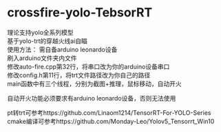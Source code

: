 # crossfire-yolo-TebsorRT   
理论支持yolo全系列模型  
基于yolo-trt的穿越火线ai自瞄  
使用方法： 
需自备arduino leonardo设备  
刷入arduino文件夹内文件  
修改auto-fire.cpp第32行，将串口改为你的arduino设备串口  
修改config.h第11行，将trt文件路径改为你自己的路径  
main函数中有三个线程，分别为截图+推理，鼠标移动，自动开火  
  
  
自动开火功能必须要求有arduino leonardo设备，否则无法使用  
  
  
pt转trt可参考https://github.com/Linaom1214/TensorRT-For-YOLO-Series  
cmake编译可参考https://github.com/Monday-Leo/Yolov5_Tensorrt_Win10  

